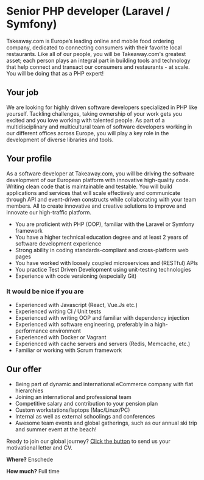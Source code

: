 # Senior PHP developer (Laravel / Symfony)

Takeaway.com is Europe’s leading online and mobile food ordering company, dedicated to connecting consumers with their favorite local restaurants. Like all of our people, you will be Takeaway.com's greatest asset; each person plays an integral part in building tools and technology that help connect and transact our consumers and restaurants - at scale. You will be doing that as a PHP expert!

## Your job
We are looking for highly driven software developers specialized in PHP like yourself. Tackling challenges, taking ownership of your work gets you excited and you love working with talented people. As part of a multidisciplinary and multicultural team of software developers working in our different offices across Europe, you will play a key role in the development of diverse libraries and tools.

## Your profile
As a software developer at Takeaway.com, you will be driving the software development of our European platform with innovative high-quality code. Writing clean code that is maintainable and testable. You will build applications and services that will scale effectively and communicate through API and event-driven constructs while collaborating with your team members. All to create innovative and creative solutions to improve and innovate our high-traffic platform.

- You are proficient with PHP (OOP), familiar with the Laravel or Symfony framework
- You have a higher technical education degree and at least 2 years of software development experience
- Strong ability in coding standards-compliant and cross-platform web pages
- You have worked with loosely coupled microservices and (RESTful) APIs
- You practice Test Driven Development using unit-testing technologies
- Experience with code versioning (especially Git)

### It would be nice if you are

- Experienced with Javascript (React, Vue.Js etc.)
- Experienced writing CI / Unit tests
- Experienced with writing OOP and familiar with dependency injection
- Experienced with software engineering, preferably in a high-performance environment
- Experienced with Docker or Vagrant
- Experienced with cache servers and servers (Redis, Memcache, etc.)
- Familiar or working with Scrum framework

## Our offer
- Being part of dynamic and international eCommerce company with flat hierarchies
- Joining an international and professional team
- Competitive salary and contribution to your pension plan
- Custom workstations/laptops (Mac/Linux/PC)
- Internal as well as external schoolings and conferences
- Awesome team events and global gatherings, such as our annual ski trip and summer event at the beach!

Ready to join our global journey? [Click the button](https://www.takeaway.com/jobs/vacancy/vacancy-it-senior-php-developer-laravel-symfony-enschede) to send us your motivational letter and CV.

**Where?** Enschede

**How much?** Full time
